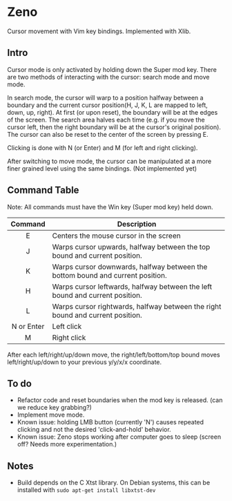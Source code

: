 Zeno
=====
Cursor movement with Vim key bindings. Implemented with Xlib.

Intro
-----
Cursor mode is only activated by holding down the Super mod key. There are two methods of interacting with the
cursor: search mode and move mode.

In search mode, the cursor will warp to a position halfway between a boundary
and the current cursor position(H, J, K, L are mapped to left, down, up, right).
At first (or upon reset), the boundary will be at the edges of the screen.
The search area halves each time (e.g. if you move the cursor left, then the right boundary will be at
the cursor's original position). The cursor can also be reset to the center of the screen by pressing E.

Clicking is done with N (or Enter) and M (for left and right clicking).

After switching to move mode,
the cursor can be manipulated at a more finer grained level using the same bindings. (Not implemented yet)

Command Table
-----
Note: All commands must have the Win key (Super mod key) held down.

| Command | Description |
| :-----: | ----------- |
| E | Centers the mouse cursor in the screen |
| J | Warps cursor upwards, halfway between the top bound and current position. |
| K | Warps cursor downwards, halfway between the bottom bound and current position. |
| H | Warps cursor leftwards, halfway between the left bound and current position. |
| L | Warps cursor rightwards, halfway between the right bound and current position. |
| N or Enter | Left click |
| M | Right click |

After each left/right/up/down move, the right/left/bottom/top bound moves left/right/up/down to your previous y/y/x/x coordinate.

To do
-----
- Refactor code and reset boundaries when the mod key is released. (can we reduce key grabbing?)
- Implement move mode.
- Known issue: holding LMB button (currently 'N') causes repeated clicking and not the desired 'click-and-hold' behavior.
- Known issue: Zeno stops working after computer goes to sleep (screen off? Needs more experimentation.)

Notes
-----
- Build depends on the C Xtst library. On Debian systems, this can be installed with `sudo apt-get install libxtst-dev`

